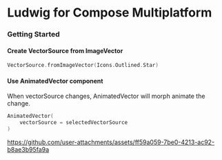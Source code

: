 # Ludwig for Compose Multiplatform

### Getting Started
#### Create VectorSource from ImageVector
```kotlin
VectorSource.fromImageVector(Icons.Outlined.Star)
```
#### Use AnimatedVector component
When vectorSource changes, AnimatedVector will morph animate the change.
```kotlin
AnimatedVector(
    vectorSource = selectedVectorSource
)
```




https://github.com/user-attachments/assets/ff59a059-7be0-4213-ac92-b8ae3b95fa9a

